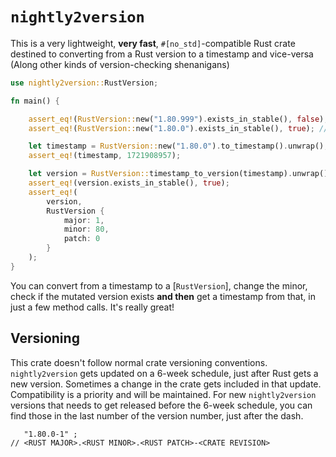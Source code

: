 # `nightly2version`

This is a very lightweight, **very fast**, `#[no_std]`-compatible Rust crate destined to converting from a Rust version to a timestamp and vice-versa (Along other kinds of version-checking shenanigans)

```rust
use nightly2version::RustVersion;

fn main() {

    assert_eq!(RustVersion::new("1.80.999").exists_in_stable(), false); // Version does not exist
    assert_eq!(RustVersion::new("1.80.0").exists_in_stable(), true); // Version does exist

    let timestamp = RustVersion::new("1.80.0").to_timestamp().unwrap();
    assert_eq!(timestamp, 1721908957);

    let version = RustVersion::timestamp_to_version(timestamp).unwrap();
    assert_eq!(version.exists_in_stable(), true);
    assert_eq!(
        version,
        RustVersion {
            major: 1,
            minor: 80,
            patch: 0
        }
    );
}
```

You can convert from a timestamp to a [`RustVersion`], change the minor, check if the mutated version exists **and then** get a timestamp from that, in just a few method calls. It's really great!

## Versioning

This crate doesn't follow normal crate versioning conventions. `nightly2version` gets updated on a 6-week schedule, just after Rust gets a new version. Sometimes a change in the crate gets included in that update. Compatibility is a priority and will be maintained. For new `nightly2version` versions that needs to get released before the 6-week schedule, you can find those in the last number of the version number, just after the dash.

```rust,no_compile
   "1.80.0-1" ;
// <RUST MAJOR>.<RUST MINOR>.<RUST PATCH>-<CRATE REVISION>
```
